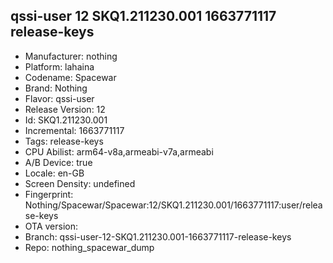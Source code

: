 ## qssi-user 12 SKQ1.211230.001 1663771117 release-keys
- Manufacturer: nothing
- Platform: lahaina
- Codename: Spacewar
- Brand: Nothing
- Flavor: qssi-user
- Release Version: 12
- Id: SKQ1.211230.001
- Incremental: 1663771117
- Tags: release-keys
- CPU Abilist: arm64-v8a,armeabi-v7a,armeabi
- A/B Device: true
- Locale: en-GB
- Screen Density: undefined
- Fingerprint: Nothing/Spacewar/Spacewar:12/SKQ1.211230.001/1663771117:user/release-keys
- OTA version: 
- Branch: qssi-user-12-SKQ1.211230.001-1663771117-release-keys
- Repo: nothing_spacewar_dump
